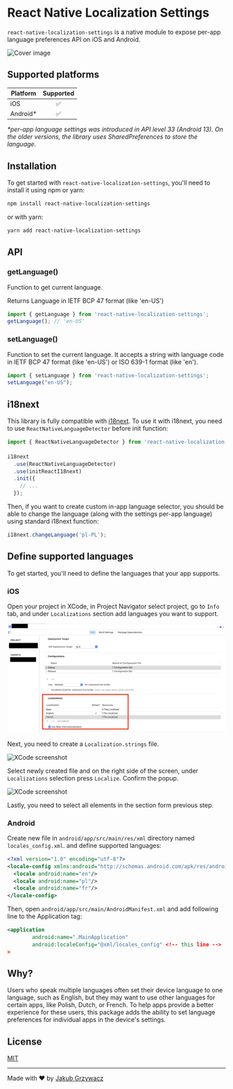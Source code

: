 # React Native Localization Settings

`react-native-localization-settings` is a native module to expose per-app language preferences API on iOS and Android.

![Cover image](docs/cover.png)

## Supported platforms

| Platform | Supported |
|----------|:---------:|
| iOS      |     ✅     |
| Android* |     ✅     |

_*per-app language settings was introduced in API level 33 (Android 13). On the older versions, the library uses
SharedPreferences to store the language._

## Installation

To get started with `react-native-localization-settings`, you'll need to install it using npm or yarn:

```sh
npm install react-native-localization-settings
```

or with yarn:

```sh
yarn add react-native-localization-settings
```

## API

### getLanguage()

Function to get current language.

Returns Language in IETF BCP 47 format (like 'en-US')

```ts
import { getLanguage } from 'react-native-localization-settings';
getLanguage(); // 'en-US'
```

### setLanguage()

Function to set the current language.
It accepts a string with language code in IETF BCP 47 format (like 'en-US') or ISO 639-1 format (like 'en').

```ts
import { setLanguage } from 'react-native-localization-settings';
setLanguage("en-US");
```

## i18next

This library is fully compatible with [i18next](https://www.i18next.com/).
To use it with i18next, you need to use `ReactNativeLanguageDetector` before init function:

```ts
import { ReactNativeLanguageDetector } from 'react-native-localization-settings';

i18next
  .use(ReactNativeLanguageDetector)
  .use(initReactI18next)
  .init({
    // ...
  });
```

Then, if you want to create custom in-app language selector, you should be able to change the language (along with the
settings per-app language) using standard i18next function:

```ts
i18next.changeLanguage('pl-PL');
```

## Define supported languages

To get started, you'll need to define the languages that your app supports.

### iOS

Open your project in XCode, in Project Navigator select project, go to `Info` tab, and
under `Localizations` section add languages you want to support.

![XCode screenshot](docs/configuration-xcode-1.png)

Next, you need to create a `Localization.strings` file.

![XCode screenshot](docs/configuration-xcode-2.png)

Select newly created file and on the right side of the screen, under `Localizations` selection press `Localize`. Confirm
the popup.

![XCode screenshot](docs/configuration-xcode-3.png)

Lastly, you need to select all elements in the section form previous step.

### Android

Create new file in `android/app/src/main/res/xml` directory named `locales_config.xml`. and define supported languages:

```xml
<?xml version="1.0" encoding="utf-8"?>
<locale-config xmlns:android="http://schemas.android.com/apk/res/android">
  <locale android:name="en"/>
  <locale android:name="pl"/>
  <locale android:name="fr"/>
</locale-config>
```

Then, open `android/app/src/main/AndroidManifest.xml` and add following line to the Application tag:

```xml
<application
        android:name=".MainApplication"
        android:localeConfig="@xml/locales_config" <!-- this line -->
>
```

## Why?

Users who speak multiple languages often set their device language to one language, such as English, but they may want
to use other languages for certain apps, like Polish, Dutch, or French. To help apps provide a better experience for
these users, this package adds the ability to set language preferences for individual apps in the device's settings.

## License

[MIT](LICENSE)

---

Made with ❤️ by [Jakub Grzywacz](https://jakubgrzywacz.pl)

